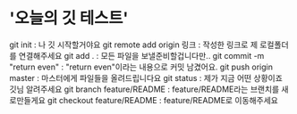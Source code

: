 


# '오늘의 깃 테스트'

git init : 나 깃 시작할거야요
git remote add origin 링크 : 작성한 링크로 제 로컬폴더를 연결해주세요
git add . : 모든 파일을 보낼준비할겁니다만..
git commit -m "return even" : "return even"이라는 내용으로 커밋 남겼어요.
git push origin master : 마스터에게 파일들을 올려드립니다요
git status : 제가 지금 어떤 상황이죠 깃님 알려주세요
git branch feature/README : feature/README라는 브랜치를 새로만들게요
git checkout feature/README : feature/README로 이동해주세요
